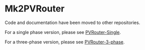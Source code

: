# Mk2PVRouter

Code and documentation have been moved to other repositories.

For a single phase version, please see [PVRouter-Single](https://github.com/FredM67/PVRouter-Single).

For a three-phase version, please see [PVRouter-3-phase](https://github.com/FredM67/PVRouter-3-phase).
